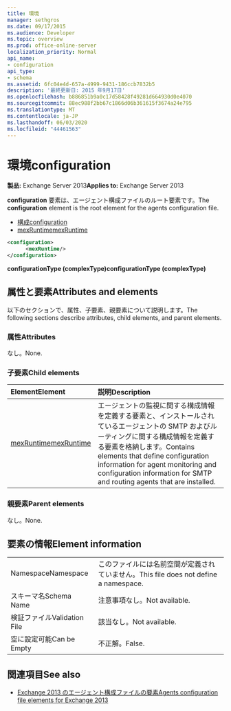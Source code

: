 ```yaml
---
title: 環境
manager: sethgros
ms.date: 09/17/2015
ms.audience: Developer
ms.topic: overview
ms.prod: office-online-server
localization_priority: Normal
api_name:
- configuration
api_type:
- schema
ms.assetid: 6fc04e4d-657a-4999-9431-186ccb7832b5
description: '最終更新日: 2015 年9月17日'
ms.openlocfilehash: b886851b9a0c17d58428f49281d664930d0e4070
ms.sourcegitcommit: 88ec988f2bb67c1866d06b361615f3674a24e795
ms.translationtype: MT
ms.contentlocale: ja-JP
ms.lasthandoff: 06/03/2020
ms.locfileid: "44461563"
---
```

# <a name="configuration"></a><span data-ttu-id="fd3f3-103">環境</span><span class="sxs-lookup"><span data-stu-id="fd3f3-103">configuration</span></span>
  
<span data-ttu-id="fd3f3-104">**製品:** Exchange Server 2013</span><span class="sxs-lookup"><span data-stu-id="fd3f3-104">**Applies to:** Exchange Server 2013</span></span>
  
<span data-ttu-id="fd3f3-105">**configuration** 要素は、エージェント構成ファイルのルート要素です。</span><span class="sxs-lookup"><span data-stu-id="fd3f3-105">The **configuration** element is the root element for the agents configuration file.</span></span> 
  
- [<span data-ttu-id="fd3f3-106">構成</span><span class="sxs-lookup"><span data-stu-id="fd3f3-106">configuration</span></span>](configuration.md) 
- [<span data-ttu-id="fd3f3-107">mexRuntime</span><span class="sxs-lookup"><span data-stu-id="fd3f3-107">mexRuntime</span></span>](mexruntime.md)
  
```XML
<configuration>
      <mexRuntime/>
</configuration>
```

<span data-ttu-id="fd3f3-108">**configurationType (complexType)**</span><span class="sxs-lookup"><span data-stu-id="fd3f3-108">**configurationType (complexType)**</span></span>

## <a name="attributes-and-elements"></a><span data-ttu-id="fd3f3-109">属性と要素</span><span class="sxs-lookup"><span data-stu-id="fd3f3-109">Attributes and elements</span></span>

<span data-ttu-id="fd3f3-110">以下のセクションで、属性、子要素、親要素について説明します。</span><span class="sxs-lookup"><span data-stu-id="fd3f3-110">The following sections describe attributes, child elements, and parent elements.</span></span>
  
### <a name="attributes"></a><span data-ttu-id="fd3f3-111">属性</span><span class="sxs-lookup"><span data-stu-id="fd3f3-111">Attributes</span></span>

<span data-ttu-id="fd3f3-112">なし。</span><span class="sxs-lookup"><span data-stu-id="fd3f3-112">None.</span></span>
  
### <a name="child-elements"></a><span data-ttu-id="fd3f3-113">子要素</span><span class="sxs-lookup"><span data-stu-id="fd3f3-113">Child elements</span></span>

|<span data-ttu-id="fd3f3-114">**Element**</span><span class="sxs-lookup"><span data-stu-id="fd3f3-114">**Element**</span></span>|<span data-ttu-id="fd3f3-115">**説明**</span><span class="sxs-lookup"><span data-stu-id="fd3f3-115">**Description**</span></span>|
|:-----|:-----|
|[<span data-ttu-id="fd3f3-116">mexRuntime</span><span class="sxs-lookup"><span data-stu-id="fd3f3-116">mexRuntime</span></span>](mexruntime.md) <br/> |<span data-ttu-id="fd3f3-117">エージェントの監視に関する構成情報を定義する要素と、インストールされているエージェントの SMTP およびルーティングに関する構成情報を定義する要素を格納します。</span><span class="sxs-lookup"><span data-stu-id="fd3f3-117">Contains elements that define configuration information for agent monitoring and configuration information for SMTP and routing agents that are installed.</span></span>  <br/> |
   
### <a name="parent-elements"></a><span data-ttu-id="fd3f3-118">親要素</span><span class="sxs-lookup"><span data-stu-id="fd3f3-118">Parent elements</span></span>

<span data-ttu-id="fd3f3-119">なし。</span><span class="sxs-lookup"><span data-stu-id="fd3f3-119">None.</span></span>
  
## <a name="element-information"></a><span data-ttu-id="fd3f3-120">要素の情報</span><span class="sxs-lookup"><span data-stu-id="fd3f3-120">Element information</span></span>

|||
|:-----|:-----|
|<span data-ttu-id="fd3f3-121">Namespace</span><span class="sxs-lookup"><span data-stu-id="fd3f3-121">Namespace</span></span>  <br/> |<span data-ttu-id="fd3f3-122">このファイルには名前空間が定義されていません。</span><span class="sxs-lookup"><span data-stu-id="fd3f3-122">This file does not define a namespace.</span></span>  <br/> |
|<span data-ttu-id="fd3f3-123">スキーマ名</span><span class="sxs-lookup"><span data-stu-id="fd3f3-123">Schema Name</span></span>  <br/> |<span data-ttu-id="fd3f3-124">注意事項なし。</span><span class="sxs-lookup"><span data-stu-id="fd3f3-124">Not available.</span></span>  <br/> |
|<span data-ttu-id="fd3f3-125">検証ファイル</span><span class="sxs-lookup"><span data-stu-id="fd3f3-125">Validation File</span></span>  <br/> |<span data-ttu-id="fd3f3-126">該当なし。</span><span class="sxs-lookup"><span data-stu-id="fd3f3-126">Not available.</span></span>  <br/> |
|<span data-ttu-id="fd3f3-127">空に設定可能</span><span class="sxs-lookup"><span data-stu-id="fd3f3-127">Can be Empty</span></span>  <br/> |<span data-ttu-id="fd3f3-128">不正解。</span><span class="sxs-lookup"><span data-stu-id="fd3f3-128">False.</span></span>  <br/> |
   
## <a name="see-also"></a><span data-ttu-id="fd3f3-129">関連項目</span><span class="sxs-lookup"><span data-stu-id="fd3f3-129">See also</span></span>

- [<span data-ttu-id="fd3f3-130">Exchange 2013 のエージェント構成ファイルの要素</span><span class="sxs-lookup"><span data-stu-id="fd3f3-130">Agents configuration file elements for Exchange 2013</span></span>](agents-configuration-file-elements-for-exchange-2013.md)

